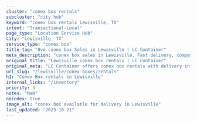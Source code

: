 ```yaml
---
cluster: "conex box rentals"
subcluster: "city hub"
keyword: "conex box rentals Lewisville, TX"
intent: "Transactional-Local"
page_type: "Location Service Hub"
city: "Lewisville, TX"
service_type: "conex box"
title_tag: "8ve conex box Sales in Lewisville | LC Container"
meta_description: "conex box sales in Lewisville. Fast delivery, competitive pricing. Serving conex boxes area. Quote ID: D9R. Call (214) 524-4168 for your free quote today."
original_title: "Lewisville conex box rentals | LC Container"
original_meta: "LC Container offers conex box rentals with delivery in Lewisville, TX. Local. Fast quotes. Since 2003."
url_slug: "/lewisville/conex-boxes/rentals"
h1: "Conex Box rentals in Lewisville"
internal_links: "/inventory"
priority: 3
notes: "NaN"
noindex: true
image_alt: "conex box available for delivery in Lewisville"
last_updated: "2025-10-21"
---
```


<!-- TODO: Add unique city/inventory copy, images, and internal links here. -->
